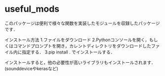 # useful_mods

このパッケージは便利で様々な関数を実装したモジュールを収録したパッケージです．

インストール方法
1.ファイルをダウンロード
2.Pythonコンソールを開く，もしくはコマンドプロンプトを開き，カレントディレクトリをダウンロードしたファイル内に指定する．
3.pip install . でインストールする．

インストールすると，他の必要性が高いライブラリもインストールされます．(sounddeviceやkerasなど)
